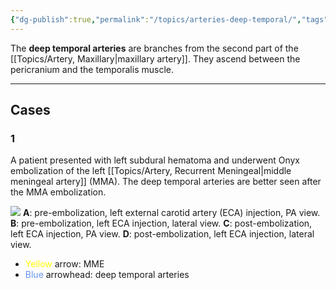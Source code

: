 ```yaml
---
{"dg-publish":true,"permalink":"/topics/arteries-deep-temporal/","tags":["anatomy","artery","vessel"],"created":"2023-07-23T13:31:41.838-07:00","updated":"2024-05-03T12:57:23.210-07:00"}
---
```



The **deep temporal arteries** are branches from the second part of the [[Topics/Artery, Maxillary\|maxillary artery]]. They ascend between the pericranium and the temporalis muscle.

---

## Cases

### 1

A patient presented with left subdural hematoma and underwent Onyx embolization of the left [[Topics/Artery, Recurrent Meningeal\|middle meningeal artery]] (MMA). The deep temporal arteries are better seen after the MMA embolization.

![](https://i.imgur.com/GcvEPSg.jpg)
**A**: pre-embolization, left external carotid artery (ECA) injection, PA view.
**B**: pre-embolization, left ECA injection, lateral view.
**C**: post-embolization, left ECA injection, PA view.
**D**: post-embolization, left ECA injection, lateral view.

- <span style="color:yellow">Yellow</span> arrow: MME
- <span style="color:cornflowerblue">Blue</span> arrowhead: deep temporal arteries
